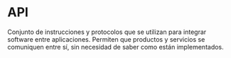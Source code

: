# API
Conjunto de instrucciones y protocolos que se utilizan para integrar software entre aplicaciones. Permiten que productos y servicios se comuniquen entre sí, sin necesidad de saber como están implementados.
